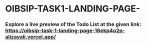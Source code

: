 # OIBSIP-TASK1-LANDING-PAGE-

### Explore a live preview of the Todo List at the given link: https://oibsip-task-1-landing-page-16ekp4o2p-alizayali.vercel.app/
